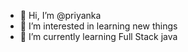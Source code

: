 - 👋 Hi, I’m @priyanka
- 👀 I’m interested in learning new things
- 🌱 I’m currently learning Full Stack java

<!---
priyanka-2603/priyanka-2603 is a ✨ special ✨ repository because its `README.md` (this file) appears on your GitHub profile.
You can click the Preview link to take a look at your changes.
--->
